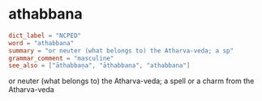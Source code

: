 # athabbana

``` toml
dict_label = "NCPED"
word = "athabbana"
summary = "or neuter (what belongs to) the Atharva-veda; a sp"
grammar_comment = "masculine"
see_also = ["āthabbaṇa", "āthabbana", "athabbana"]
```

or neuter (what belongs to) the Atharva\-veda; a spell or a charm from the Atharva\-veda

